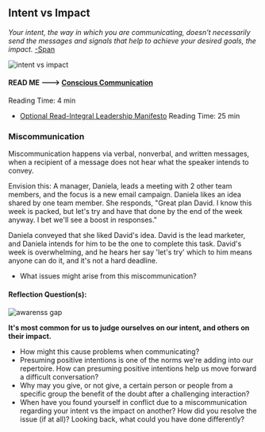 ## Intent vs Impact

*Your intent, the way in which you are communicating, doesn’t necessarily send the messages and signals that help to achieve your desired goals, the impact.* [-Span ](https://smallbusiness.yahoo.com/advisor/intent-vs-impact-communicate-045122038.html)

![intent vs impact](https://pbs.twimg.com/media/CEu5At0UIAAJ2Ac.jpg)

#### READ ME ---> [Conscious Communication](https://c-suitenetwork.com/blog/2014/09/intention-vs-impact/)    
Reading Time: 4 min
* [Optional Read-Integral Leadership Manifesto](http://integralleadershipmanifesto.com/manifesto/conscious-communication/)
Reading Time: 25 min  

### Miscommunication
Miscommunication happens via verbal, nonverbal, and written messages, when a recipient of a message does not hear what the speaker intends to convey.

Envision this: A manager, Daniela, leads a meeting with 2 other team members, and the focus is a new email campaign. Daniela likes an idea shared by one team member. She responds, "Great plan David. I know this week is packed, but let's try and have that done by the end of the week anyway. I bet we'll see a boost in responses."

Daniela conveyed that she liked David's idea. David is the lead marketer, and Daniela intends for him to be the one to complete this task. David's week is overwhelming, and he hears her say 'let's try' which to him means anyone can do it, and it's not a hard deadline.

* What issues might arise from this miscommunication?

#### Reflection Question(s):  
![awarenss gap](http://www.the20project.com/uploads/1/5/6/7/15678964/6829539.jpg?311)  

**It's most common for us to judge ourselves on our intent, and others on their impact.**  
* How might this cause problems when communicating?  
* Presuming positive intentions is one of the norms we're adding into our repertoire. How can presuming positive intentions help us move forward a difficult conversation?
* Why may you give, or not give, a certain person or people from a specific group the benefit of the doubt after a challenging interaction?  
* When have you found yourself in conflict due to a miscommunication regarding your intent vs the impact on another? How did you resolve the issue (if at all)? Looking back, what could you have done differently?
